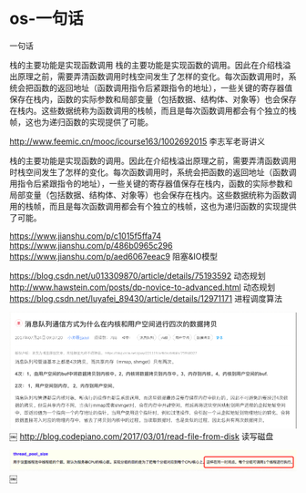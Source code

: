 # os-一句话
一句话

栈的主要功能是实现函数调用
栈的主要功能是实现函数的调用。因此在介绍栈溢出原理之前，需要弄清函数调用时栈空间发生了怎样的变化。每次函数调用时，系统会把函数的返回地址（函数调用指令后紧跟指令的地址），一些关键的寄存器值保存在栈内，函数的实际参数和局部变量（包括数据、结构体、对象等）也会保存在栈内。这些数据统称为函数调用的栈帧，而且是每次函数调用都会有个独立的栈帧，这也为递归函数的实现提供了可能。

http://www.feemic.cn/mooc/icourse163/1002692015 李志军老哥讲义


栈的主要功能是实现函数的调用。因此在介绍栈溢出原理之前，需要弄清函数调用时栈空间发生了怎样的变化。每次函数调用时，系统会把函数的返回地址（函数调用指令后紧跟指令的地址），一些关键的寄存器值保存在栈内，函数的实际参数和局部变量（包括数据、结构体、对象等）也会保存在栈内。这些数据统称为函数调用的栈帧，而且是每次函数调用都会有个独立的栈帧，这也为递归函数的实现提供了可能。

https://www.jianshu.com/p/c1015f5ffa74 
https://www.jianshu.com/p/486b0965c296 
https://www.jianshu.com/p/aed6067eeac9  阻塞&IO模型

https://blog.csdn.net/u013309870/article/details/75193592 动态规划
http://www.hawstein.com/posts/dp-novice-to-advanced.html 动态规划
https://blog.csdn.net/luyafei_89430/article/details/12971171 进程调度算法

![](/images/20190516183843506_435003252.png)
￼
http://blog.codepiano.com/2017/03/01/read-file-from-disk 读写磁盘

![](/images/20190516183901193_1065321976.png)
￼
